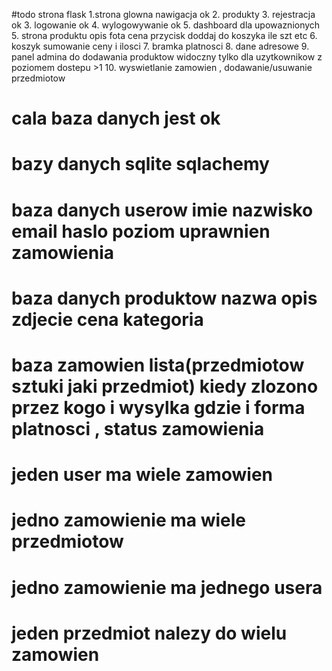 #todo strona flask
1.strona glowna nawigacja ok 
2. produkty
3. rejestracja ok
3. logowanie ok 
4. wylogowywanie ok
5. dashboard dla upowaznionych
5. strona produktu opis fota cena przycisk doddaj do koszyka ile szt etc
6.  koszyk sumowanie ceny i ilosci
7. bramka platnosci
8. dane adresowe
9. panel admina do dodawania produktow widoczny tylko dla uzytkownikow z poziomem dostepu >1
10. wyswietlanie zamowien , dodawanie/usuwanie przedmiotow






# cala baza danych jest ok
# bazy danych sqlite sqlachemy
# baza danych userow imie nazwisko email haslo poziom uprawnien zamowienia
# baza danych produktow nazwa opis zdjecie cena kategoria
# baza zamowien lista(przedmiotow sztuki jaki przedmiot) kiedy zlozono przez kogo i wysylka gdzie i forma platnosci , status zamowienia

# jeden user ma wiele zamowien
# jedno zamowienie ma wiele przedmiotow 
# jedno zamowienie ma jednego usera
# jeden przedmiot nalezy do wielu  zamowien 

